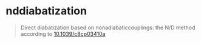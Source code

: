 # nddiabatization

> Direct diabatization based on nonadiabaticcouplings: the N/D method
according to [10.1039/c8cp03410a](https://pubs.rsc.org/en/content/articlepdf/2018/cp/c8cp03410a)
